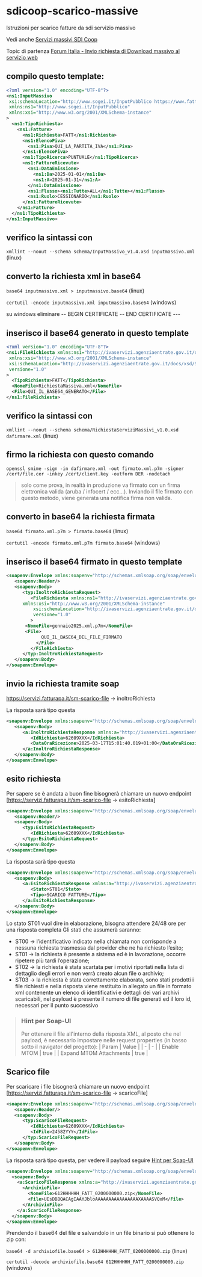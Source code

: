 # sdicoop-scarico-massive
Istruzioni per scarico fatture da sdi servizio massivo

Vedi anche [Servizi massivi SDI Coop](https://www.agenziaentrate.gov.it/portale/servizi-massivi-sdicoop)

Topic di partenza [Forum Italia - Invio richiesta di Download massivo al servizio web](https://forum.italia.it/t/invio-richiesta-di-download-massivo-al-servizio-web/43307)

## compilo questo template:

```xml
<?xml version="1.0" encoding="UTF-8"?>
<ns1:InputMassivo
 xsi:schemaLocation="http://www.sogei.it/InputPubblico https://www.fatturapa.gov.it/export/documenti/ws/servizimassivi/InputMassivo_v1.4.xsd"
 xmlns:ns1="http://www.sogei.it/InputPubblico"
 xmlns:xsi="http://www.w3.org/2001/XMLSchema-instance"
>
  <ns1:TipoRichiesta>
    <ns1:Fatture>
      <ns1:Richiesta>FATT</ns1:Richiesta>
      <ns1:ElencoPiva>
        <ns1:Piva>QUI_LA_PARTITA_IVA</ns1:Piva>
      </ns1:ElencoPiva>
      <ns1:TipoRicerca>PUNTUALE</ns1:TipoRicerca>
      <ns1:FattureRicevute>
        <ns1:DataEmissione>
          <ns1:Da>2025-01-01</ns1:Da>
          <ns1:A>2025-01-31</ns1:A>
        </ns1:DataEmissione>
        <ns1:Flusso><ns1:Tutte>ALL</ns1:Tutte></ns1:Flusso>
        <ns1:Ruolo>CESSIONARIO</ns1:Ruolo>
      </ns1:FattureRicevute>
    </ns1:Fatture>
  </ns1:TipoRichiesta>
</ns1:InputMassivo>
```

## verifico la sintassi con 
`xmllint --noout --schema schema/InputMassivo_v1.4.xsd inputmassivo.xml` (linux)

## converto la richiesta xml in base64

`base64 inputmassivo.xml > inputmassivo.base64` (linux)

`certutil -encode inputmassivo.xml inputmassivo.base64` (windows)

su windows eliminare -- BEGIN CERTIFICATE -- END CERTIFICATE ---

## inserisco il base64 generato in questo template
```xml
<?xml version="1.0" encoding="UTF-8"?>
<ns1:FileRichiesta xmlns:ns1="http://ivaservizi.agenziaentrate.gov.it/docs/xsd/ServiziMassivi/input/RichiestaServiziMassivi/v1.0"
 xmlns:xsi="http://www.w3.org/2001/XMLSchema-instance"
 xsi:schemaLocation="http://ivaservizi.agenziaentrate.gov.it/docs/xsd/ServiziMassivi/input/RichiestaServiziMassivi/v1.0 RichiestaServiziMassivi_v1.0.xsd"
 versione="1.0"
>
  <TipoRichiesta>FATT</TipoRichiesta>
  <NomeFile>RichiestaMassiva.xml</NomeFile>
  <File>QUI_IL_BASE64_GENERATO</File>
</ns1:FileRichiesta>
```

## verifico la sintassi con 
`xmllint --noout --schema schema/RichiestaServiziMassivi_v1.0.xsd dafirmare.xml` (linux)

## firmo la richiesta con questo comando
`openssl smime -sign -in dafirmare.xml -out firmato.xml.p7m -signer /cert/file.cer -inkey /cert/client.key -outform DER -nodetach`

> solo come prova, in realtà in produzione va firmato con un firma elettronica valida (aruba / infocert / ecc...).
> Inviando il file firmato con questo metodo, viene generata una notifica firma non valida.

## converto in base64 la richiesta firmata
`base64 firmato.xml.p7m > firmato.base64` (linux)

`certutil -encode firmato.xml.p7m firmato.base64` (windows)

## inserisco il base64 firmato in questo template
``` xml
<soapenv:Envelope xmlns:soapenv="http://schemas.xmlsoap.org/soap/envelope/" xmlns:typ="http://ivaservizi.agenziaentrate.gov.it/docs/wsdl/ServiziMassivi/v1.0/types">
   <soapenv:Header/>
   <soapenv:Body>
      <typ:InoltroRichiestaRequest>
         <FileRichiesta xmlns:ns1="http://ivaservizi.agenziaentrate.gov.it/docs/xsd/ServiziMassivi/input/RichiestaServiziMassivi/v1.0"
	  xmlns:xsi="http://www.w3.org/2001/XMLSchema-instance"
          xsi:schemaLocation="http://ivaservizi.agenziaentrate.gov.it/docs/xsd/ServiziMassivi/input/RichiestaServiziMassivi/v1.0 RichiestaServiziMassivi_v1.0.xsd"
          versione="1.0"
         >
	   <NomeFile>gennaio2025.xml.p7m</NomeFile>
	   <File>
             QUI_IL_BASE64_DEL_FILE_FIRMATO
           </File>
         </FileRichiesta>
      </typ:InoltroRichiestaRequest>
   </soapenv:Body>
</soapenv:Envelope>
```

## invio la richiesta tramite soap
https://servizi.fatturapa.it/sm-scarico-file -> inoltroRichiesta

La risposta sarà tipo questa

``` xml
<soapenv:Envelope xmlns:soapenv="http://schemas.xmlsoap.org/soap/envelope/">
   <soapenv:Body>
      <a:InoltroRichiestaResponse xmlns:a="http://ivaservizi.agenziaentrate.gov.it/docs/wsdl/ServiziMassivi/v1.0/types">
         <IdRichiesta>62609XXX</IdRichiesta>
         <DataOraRicezione>2025-03-17T15:01:40.019+01:00</DataOraRicezione>
      </a:InoltroRichiestaResponse>
   </soapenv:Body>
</soapenv:Envelope>
```

## esito richiesta
Per sapere se è andata a buon fine bisognerà chiamare un nuovo endpoint [https://servizi.fatturapa.it/sm-scarico-file -> esitoRichiesta]

``` xml
<soapenv:Envelope xmlns:soapenv="http://schemas.xmlsoap.org/soap/envelope/" xmlns:typ="http://ivaservizi.agenziaentrate.gov.it/docs/wsdl/ServiziMassivi/v1.0/types">
   <soapenv:Header/>
   <soapenv:Body>
      <typ:EsitoRichiestaRequest>
         <IdRichiesta>62609XXX</IdRichiesta>
      </typ:EsitoRichiestaRequest>
   </soapenv:Body>
</soapenv:Envelope>
```

La risposta sarà tipo questa
``` xml
<soapenv:Envelope xmlns:soapenv="http://schemas.xmlsoap.org/soap/envelope/">
   <soapenv:Body>
      <a:EsitoRichiestaResponse xmlns:a="http://ivaservizi.agenziaentrate.gov.it/docs/wsdl/ServiziMassivi/v1.0/types">
         <Stato>ST01</Stato>
         <Tipo>SCARICO FATTURE</Tipo>
      </a:EsitoRichiestaResponse>
   </soapenv:Body>
</soapenv:Envelope>
```

Lo stato ST01 vuol dire in elaborazione, bisogna attendere 24/48 ore per una risposta completa
 Gli stati che assumerà saranno:
 - ST00 -> l’identificativo indicato nella chiamata non corrisponde a nessuna richiesta trasmessa dal provider che ne ha richiesto l’esito;
 - ST01 -> la richiesta è presente a sistema ed è in lavorazione, occorre ripetere più tardi l’operazione;
 - ST02 -> la richiesta è stata scartata per i motivi riportati nella lista di dettaglio degli errori e non verrà creato alcun file o archivio;
 - ST03 -> la richiesta è stata correttamente elaborata, sono stati prodotti i file richiesti e nella risposta viene restituito in allegato un file in formato xml contenente un elenco di identificativi e dettagli dei vari archivi scaricabili, nel payload è presente il numero di file generati ed il loro id, necessari per il punto successivo

> ### Hint per Soap-UI
> Per ottenere il file all'interno della risposta XML, al posto che nel payload, è necessario impostare nelle request properties (in basso sotto il navigator del progetto):
>| Param | Value |
>| - | - |
>| Enable MTOM | true |
>| Expand MTOM Attachments | true |

## Scarico file
Per scaricare i file bisognerà chiamare un nuovo endpoint [https://servizi.fatturapa.it/sm-scarico-file -> scaricoFile]
``` xml
<soapenv:Envelope xmlns:soapenv="http://schemas.xmlsoap.org/soap/envelope/" xmlns:typ="http://ivaservizi.agenziaentrate.gov.it/docs/wsdl/ServiziMassivi/v1.0/types">
   <soapenv:Header/>
   <soapenv:Body>
      <typ:ScaricoFileRequest>
         <IdRichiesta>62609XXX</IdRichiesta>
         <IdFile>24582YYY</IdFile>
      </typ:ScaricoFileRequest>
   </soapenv:Body>
</soapenv:Envelope>
```

La risposta sarà tipo questa, per vedere il payload seguire [Hint per Soap-UI](hint-per-soap-ui) 
``` xml
<soapenv:Envelope xmlns:soapenv="http://schemas.xmlsoap.org/soap/envelope/">
  <soapenv:Body>
    <a:ScaricoFileResponse xmlns:a="http://ivaservizi.agenziaentrate.gov.it/docs/wsdl/ServiziMassivi/v1.0/types">
      <ArchivioFile>
        <NomeFile>612HHHHHH_FATT_0200000000.zip</NomeFile>
        <File>UEsDBBQACAgIAAYJbloAAAAAAAAAAAAAAAAXAAAASVQxM</File>
      </ArchivioFile>
    </a:ScaricoFileResponse>
  </soapenv:Body>
</soapenv:Envelope>
```

Prendendo il base64 del file e salvandolo in un file binario si può ottenere lo zip con:

`base64 -d archiviofile.base64 > 612HHHHHH_FATT_0200000000.zip` (linux)

`certutil -decode archiviofile.base64 612HHHHHH_FATT_0200000000.zip` (windows)
